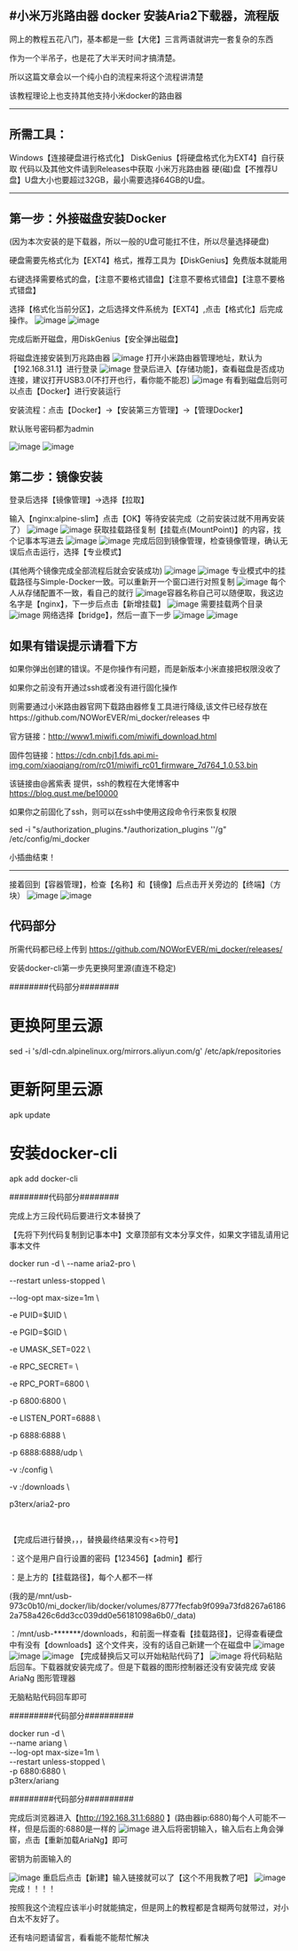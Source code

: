 #小米万兆路由器 docker 安装Aria2下载器，流程版
-------------------------------------------------------
​​网上的教程五花八门，基本都是一些【大佬】三言两语就讲完一套复杂的东西

作为一个半吊子，也是花了大半天时间才搞清楚。

所以这篇文章会以一个纯小白的流程来将这个流程讲清楚

该教程理论上也支持其他支持小米docker的路由器

-------------------------------------------------------
所需工具：
---
Windows【连接硬盘进行格式化】
DiskGenius【将硬盘格式化为EXT4】自行获取
代码以及其他文件请到Releases中获取
小米万兆路由器
硬(磁)盘【不推荐U盘】U盘大小也要超过32GB，最小需要选择64GB的U盘。

-------------------------------------------------------
第一步：外接磁盘安装Docker
---

(因为本次安装的是下载器，所以一般的U盘可能扛不住，所以尽量选择硬盘)

硬盘需要先格式化为【EXT4】格式，推荐工具为【DiskGenius】免费版本就能用

右键选择需要格式的盘，【注意不要格式错盘】【注意不要格式错盘】【注意不要格式错盘】

选择【格式化当前分区】，之后选择文件系统为【EXT4】,点击【格式化】后完成操作。
![image](https://github.com/NOWorEVER/mi_docker/assets/57054154/ece9acfe-dbbf-4e4a-8d06-d405d4179f90)
![image](https://github.com/NOWorEVER/mi_docker/assets/57054154/5f06e836-6b8c-4cee-9bcb-ea8719dde831)



完成后断开磁盘，用DiskGenius【安全弹出磁盘】

​将磁盘连接安装到万兆路由器
![image](https://github.com/NOWorEVER/mi_docker/assets/57054154/d07f9c8b-824a-4e3e-b0ab-a2688bac2b19)
打开小米路由器管理地址，默认为【192.168.31.1】进行登录
![image](https://github.com/NOWorEVER/mi_docker/assets/57054154/7c6abce9-3d8b-46cb-b9f2-696c291f22bf)
登录后进入【存储功能】，查看磁盘是否成功连接，建议打开USB3.0(不打开也行，看你能不能忍)
![image](https://github.com/NOWorEVER/mi_docker/assets/57054154/5fc9c833-53bd-47d1-818a-c248e9e68ba7)
有看到磁盘后则可以点击【Docker】进行安装运行

安装流程：点击【Docker】→【安装第三方管理】→【管理Docker】

默认账号密码都为admin

![image](https://github.com/NOWorEVER/mi_docker/assets/57054154/01b9cb40-e15b-43ae-a90d-38929aef7c4b)
![image](https://github.com/NOWorEVER/mi_docker/assets/57054154/d75267d5-ff11-40d5-b532-0fcc05cf80a2)

第二步：镜像安装
---
登录后选择【镜像管理】→选择【拉取】

输入【nginx:alpine-slim】点击【OK】等待安装完成（之前安装过就不用再安装了）
![image](https://github.com/NOWorEVER/mi_docker/assets/57054154/101b2a58-c9c4-4a06-88e3-9d36d88aceaa)
![image](https://github.com/NOWorEVER/mi_docker/assets/57054154/324311c2-24af-446a-aa9f-79c40af70224)
获取挂载路径
​复制【挂载点(MountPoint)】的内容，找个记事本写进去
![image](https://github.com/NOWorEVER/mi_docker/assets/57054154/11d796cd-245a-439e-9a65-b5a48a2716e7)
![image](https://github.com/NOWorEVER/mi_docker/assets/57054154/6a34bc28-723b-4b60-93f6-9541e822cdb8)
完成后回到镜像管理，检查镜像管理，确认无误后点击运行，选择【专业模式】

(其他两个镜像完成全部流程后就会安装成功)
![image](https://github.com/NOWorEVER/mi_docker/assets/57054154/ea042e6a-5ed8-4c13-a46c-7d55bf8dc625)
![image](https://github.com/NOWorEVER/mi_docker/assets/57054154/46e53f6e-79d7-49a7-9014-1659450dabc4)
专业模式中的挂载路径与Simple-Docker一致。可以重新开一个窗口进行对照复制
![image](https://github.com/NOWorEVER/mi_docker/assets/57054154/2399d1bc-bfb3-4389-8edc-58f6c19c812e)
​每个人从存储配置不一致，看自己的就行
![image](https://github.com/NOWorEVER/mi_docker/assets/57054154/8cddee38-8e08-4245-8926-e3a756ecffe2)
​容器名称自己可以随便取，我这边名字是【nginx】，下一步后点击【新增挂载】
![image](https://github.com/NOWorEVER/mi_docker/assets/57054154/2f5b61c7-68be-45f6-8cdb-8aeab5079b6d)
​需要挂载两个目录
![image](https://github.com/NOWorEVER/mi_docker/assets/57054154/87ac691c-323f-4de0-ac3b-30f4fa9426d5)
网络选择【bridge】，然后一直下一步
![image](https://github.com/NOWorEVER/mi_docker/assets/57054154/eb23bb87-5866-4871-b2af-6235932f493e)
![image](https://github.com/NOWorEVER/mi_docker/assets/57054154/6e71cdd7-9405-4ad8-8d30-6c8fbde78a47)

如果有错误提示请看下方
---
如果你弹出创建的错误。不是你操作有问题，而是新版本小米直接把权限没收了

如果你之前没有开通过ssh或者没有进行固化操作

则需要通过小米路由器官网下载路由器修复工具进行降级,该文件已经存放在https://github.com/NOWorEVER/mi_docker/releases 中

官方链接：http://www1.miwifi.com/miwifi_download.html

固件包链接：https://cdn.cnbj1.fds.api.mi-img.com/xiaoqiang/rom/rc01/miwifi_rc01_firmware_7d764_1.0.53.bin


该链接由@酱紫表 ​提供，ssh的教程在大佬博客中 https://blog.qust.me/be10000

如果你之前固化了ssh，则可以在ssh中使用这段命令行来恢复权限

sed -i "s/authorization_plugins.*/authorization_plugins ''/g" /etc/config/mi_docker

小插曲结束！

---------------------------------------
接着回到【容器管理】，检查【名称】和【镜像】后点击开关旁边的【终端】（方块）
![image](https://github.com/NOWorEVER/mi_docker/assets/57054154/243b8e72-7fbd-48ba-8b95-73cd50fa39c2)
![image](https://github.com/NOWorEVER/mi_docker/assets/57054154/785d3d6e-be55-473c-8ea6-f17c221cb8e5)

代码部分
---
所需代码都已经上传到 https://github.com/NOWorEVER/mi_docker/releases/


安装docker-cli第一步先更换阿里源(直连不稳定)

########代码部分########

# 更换阿里云源

sed -i 's/dl-cdn.alpinelinux.org/mirrors.aliyun.com/g' /etc/apk/repositories

 

# 更新阿里云源

apk update

 

# 安装docker-cli

apk add docker-cli

########代码部分########

​完成上方三段代码后要进行文本替换了

【先将下列代码复制到记事本中】文章顶部有文本分享文件，如果文字错乱请用记事本文件

 

docker run -d \ 
--name aria2-pro \

--restart unless-stopped \

--log-opt max-size=1m \

-e PUID=$UID \

-e PGID=$GID \

-e UMASK_SET=022 \

-e RPC_SECRET=<TOKEN> \

-e RPC_PORT=6800 \

-p 6800:6800 \

-e LISTEN_PORT=6888 \

-p 6888:6888 \

-p 6888:6888/udp \

-v <CONFIG>:/config \

-v <DOWNLOADS>:/downloads \

p3terx/aria2-pro

​

​【完成后进行替换<TOKEN>，<CONFIG>，<DOWNLOADS>，替换最终结果没有<>符号】

​<TOKEN>：这个是用户自行设置的密码【123456】【admin】都行

​<CONFIG>：是上方的【挂载路径】，每个人都不一样

​(我的是/mnt/usb-973c0b10/mi_docker/lib/docker/volumes/8777fecfab9f099a73fd8267a61862a758a426c6dd3cc039dd0e56181098a6b0/_data)

​<DOWNLOADS>：/mnt/usb-*******/downloads，和前面一样查看【挂载路径】，记得查看硬盘中有没有【downloads】这个文件夹，没有的话自己新建一个在磁盘中
![image](https://github.com/NOWorEVER/mi_docker/assets/57054154/6e59e3e7-3ab8-4dda-b266-f187e4090307)
![image](https://github.com/NOWorEVER/mi_docker/assets/57054154/ee3dea97-bf1a-4742-a9e5-816929b9c2c1)
![image](https://github.com/NOWorEVER/mi_docker/assets/57054154/27ca8556-df1d-4131-902d-5047966e4a29)
【完成替换后又可以开始粘贴代码了】
![image](https://github.com/NOWorEVER/mi_docker/assets/57054154/0d4dcf4b-3663-4593-aa3b-304b0e0c4dd1)
将代码粘贴后回车。下载器就安装完成了。但是下载器的图形控制器还没有安装完成
安装 AriaNg 图形管理器

​无脑粘贴代码回车即可

#########代码部分##########

docker run -d \     
--name ariang \     
--log-opt max-size=1m \     
--restart unless-stopped \     
-p 6880:6880 \     
p3terx/ariang

#########代码部分##########

 

完成后浏览器进入【http://192.168.31.1:6880 】(路由器ip:6880)每个人可能不一样，但是后面的:6880是一样的
​![image](https://github.com/NOWorEVER/mi_docker/assets/57054154/e10ff109-1957-44fd-aae9-2fc74c14b12f)
进入后将密钥输入，输入后右上角会弹窗，点击【重新加载AriaNg】即可

密钥为前面输入的​<TOKEN>

![image](https://github.com/NOWorEVER/mi_docker/assets/57054154/4b3f51b4-ccf4-4127-b8fe-033342b46044)
重启后点击【新建】输入链接就可以了【这个不用我教了吧】
![image](https://github.com/NOWorEVER/mi_docker/assets/57054154/9e7d7032-d652-443b-b4e3-dd3c735a6822)
完成！！！！

​按照我这个流程应该半小时就能搞定，但是网上的教程都是含糊两句就带过，对小白太不友好了。

​还有啥问题请留言，看看能不能帮忙解决


